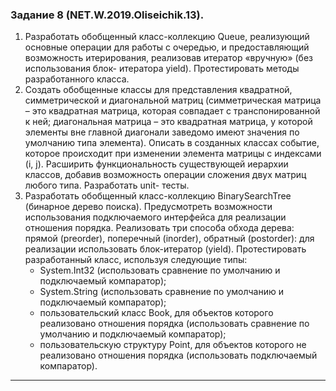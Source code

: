 ### Задание 8 (NET.W.2019.Oliseichik.13).
1. Разработать обобщенный класс-коллекцию Queue, реализующий основные
операции для работы с очередью, и предоставляющий возможность
итерирования, реализовав итератор «вручную» (без использования блок-
итератора yield). Протестировать методы разработанного класса.
2. Создать обобщенные классы для представления квадратной, симметрической и
диагональной матриц (симметрическая матрица – это квадратная матрица,
которая совпадает с транспонированной к ней; диагональная матрица – это
квадратная матрица, у которой элементы вне главной диагонали заведомо
имеют значения по умолчанию типа элемента). Описать в созданных классах
событие, которое происходит при изменении элемента матрицы с индексами (i,
j). Расширить функциональность существующей иерархии классов, добавив
возможность операции сложения двух матриц любого типа. Разработать unit-
тесты.
3. Разработать обобщенный класс-коллекцию BinarySearchTree (бинарное дерево
поиска). Предусмотреть возможности использования подключаемого
интерфейса для реализации отношения порядка. Реализовать три способа
обхода дерева: прямой (preorder), поперечный (inorder), обратный (postorder):
для реализации использовать блок-итератор (yield). Протестировать
разработанный класс, используя следующие типы:
     + System.Int32 (использовать сравнение по умолчанию и подключаемый
компаратор);
     + System.String (использовать сравнение по умолчанию и подключаемый
компаратор);
     + пользовательский класс Book, для объектов которого реализовано
отношения порядка (использовать сравнение по умолчанию и подключаемый
компаратор);
     + пользовательскую структуру Point, для объектов которого не реализовано
отношения порядка (использовать подключаемый компаратор).

---
